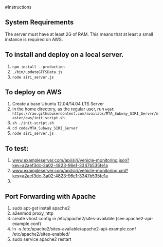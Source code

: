 #Instructions
## System Requirements
The server must have at least 2G of RAM. This means that at least a small instance is required on AWS.

## To install and deploy on a local server.
1. `npm install --production`
2. `./bin/updateGTFSData.js`
3. `node siri_server.js`

## To deploy on AWS
1. Create a base Ubuntu 12.04/14.04 LTS Server
2. In the home directory, as the regular user, run
    `wget https://raw.githubusercontent.com/availabs/MTA_Subway_SIRI_Server/master/aws/init-script.sh`
3. `sh ./init-script.sh`
4. `cd code/MTA_Subway_SIRI_Server`
5. `node siri_server.js`

## To test: 
1. www.exampleserver.com/api/siri/vehicle-monitoring.json?key=a2aef3dc-3a02-4823-96e1-3347b535fe1a
2. www.exampleserver.com/api/siri/vehicle-monitoring.xml?key=a2aef3dc-3a02-4823-96e1-3347b535fe1a
3. 

## Port Forwarding with Apache
1. sudo apt-get install apache2
2. a2enmod proxy_http
3. create vhost config in /etc/apache2/sites-available (see apache2-api-example.conf)
4. ln -s  /etc/apache2/sites-available/apache2-api-example.conf /etc/apache2/sites-enabled/
5. sudo service apache2 restart
